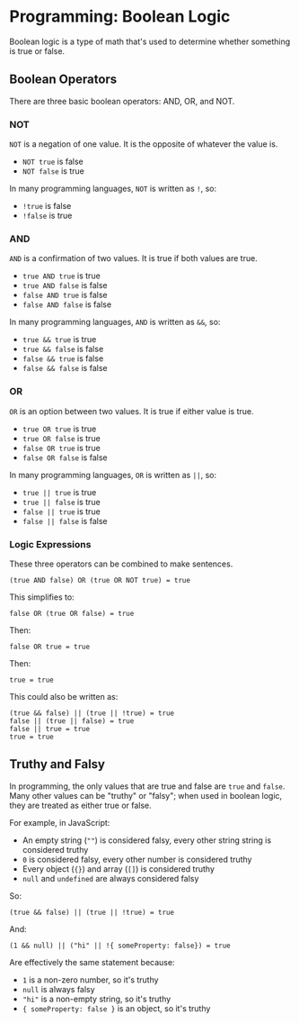 # Programming: Boolean Logic

Boolean logic is a type of math that's used to determine whether something is true or false.

## Boolean Operators

There are three basic boolean operators: AND, OR, and NOT.

### NOT

`NOT` is a negation of one value. It is the opposite of whatever the value is.

* `NOT true` is false
* `NOT false` is true

In many programming languages, `NOT` is written as `!`, so:

* `!true` is false
* `!false` is true

### AND

`AND` is a confirmation of two values. It is true if both values are true.

* `true AND true` is true
* `true AND false` is false
* `false AND true` is false
* `false AND false` is false

In many programming languages, `AND` is written as `&&`, so:

* `true && true` is true
* `true && false` is false
* `false && true` is false
* `false && false` is false

### OR

`OR` is an option between two values. It is true if either value is true.

* `true OR true` is true
* `true OR false` is true
* `false OR true` is true
* `false OR false` is false

In many programming languages, `OR` is written as `||`, so:

* `true || true` is true
* `true || false` is true
* `false || true` is true
* `false || false` is false

### Logic Expressions

These three operators can be combined to make sentences.

```
(true AND false) OR (true OR NOT true) = true
```

This simplifies to:

```
false OR (true OR false) = true
```

Then:

```
false OR true = true
```

Then:

```
true = true
```

This could also be written as:

```
(true && false) || (true || !true) = true
false || (true || false) = true
false || true = true
true = true
```

## Truthy and Falsy

In programming, the only values that are true and false are `true` and `false`. Many other values can be "truthy" or "falsy"; when used in boolean logic, they are treated as either true or false.

For example, in JavaScript:

* An empty string (`""`) is considered falsy, every other string string is considered truthy
* `0` is considered falsy, every other number is considered truthy
* Every object (`{}`) and array (`[]`) is considered truthy
* `null` and `undefined` are always considered falsy

So:

```
(true && false) || (true || !true) = true
```

And:

```
(1 && null) || ("hi" || !{ someProperty: false}) = true
```

Are effectively the same statement because:

* `1` is a non-zero number, so it's truthy
* `null` is always falsy
* `"hi"` is a non-empty string, so it's truthy
* `{ someProperty: false }` is an object, so it's truthy
